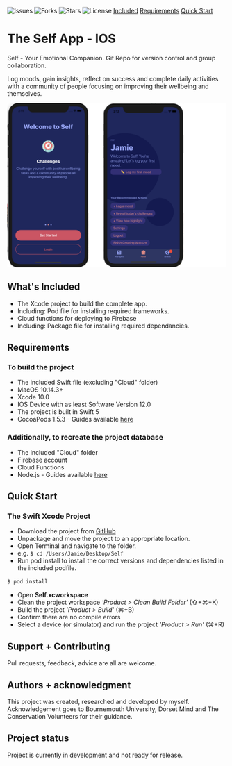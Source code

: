 ![Issues](https://img.shields.io/github/issues/jamiedevivoo/Self.svg)
![Forks](https://img.shields.io/github/forks/jamiedevivoo/Self.svg)
![Stars](https://img.shields.io/github/stars/jamiedevivoo/Self.svg)
![License](https://img.shields.io/github/license/jamiedevivoo/Self.svg)
[Included](#whats-included)
[Requirements](#requirements)
[Quick Start](#quick-start)

# The Self App - IOS
Self - Your Emotional Companion. Git Repo for version control and group collaboration.

Log moods, gain insights, reflect on success and complete daily activities with a community of people focusing on improving their wellbeing and themselves.

![Screenshots](Screenshots/screenshots.png?raw=true "Screenshots")

## What's Included
- The Xcode project to build the complete app.
- Including: Pod file for installing required frameworks.
- Cloud functions for deploying to Firebase
- Including: Package file for installing required dependancies.

## Requirements

### To build the project
- The included Swift file (excluding "Cloud" folder)
- MacOS 10.14.3+
- Xcode 10.0
- IOS Device with as least Software Version 12.0
- The project is built in Swift 5
- CocoaPods 1.5.3 - Guides available [here](https://cocoapods.org/)

### Additionally, to recreate the project database
- The included "Cloud" folder
- Firebase account
- Cloud Functions
- Node.js - Guides available [here](https://www.npmjs.com/get-npm)


## Quick Start

### The Swift Xcode Project
- Download the project from [GitHub](https://github.com/jamiedevivoo/Self/)
- Unpackage and move the project to an appropriate location.
- Open Terminal and navigate to the folder. 
- e.g. ```$ cd /Users/Jamie/Desktop/Self ```
- Run pod install to install the correct versions and dependencies listed in the included podfile. 
```bash
$ pod install 
```
- Open **Self.xcworkspace**
- Clean the project workspace *'Product > Clean Build Folder'* (⇧+⌘+K)
- Build the project *'Product > Build'* (⌘+B)
- Confirm there are no compile errors
- Select a device (or simulator) and run the project *'Product > Run'* (⌘+R)

## Support + Contributing
Pull requests, feedback, advice are all are welcome.

## Authors + acknowledgment
This project was created, researched and developed by myself. Acknowledgement goes to Bournemouth University, Dorset Mind and The Conservation Volunteers for their guidance.

## Project status
Project is currently in development and not ready for release.
